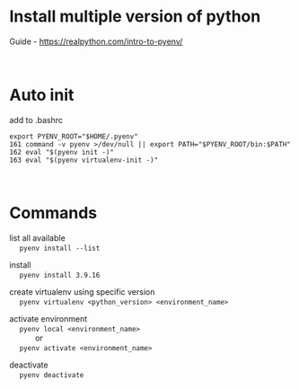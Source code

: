 # Install multiple version of python

Guide - https://realpython.com/intro-to-pyenv/




<br>

# Auto init

add to .bashrc
```
export PYENV_ROOT="$HOME/.pyenv"
161 command -v pyenv >/dev/null || export PATH="$PYENV_ROOT/bin:$PATH"
162 eval "$(pyenv init -)"
163 eval "$(pyenv virtualenv-init -)"
```


<br>

# Commands  

list all available  
&emsp; `pyenv install --list`


install  
&emsp; `pyenv install 3.9.16`
  
  
create virtualenv using specific version  
&emsp; `pyenv virtualenv <python_version> <environment_name>`
  
  
activate environment  
&emsp; `pyenv local <environment_name>`  
&emsp;&emsp;&emsp; or  
&emsp; `pyenv activate <environment_name>`


deactivate  
&emsp; `pyenv deactivate`



<br><br>




